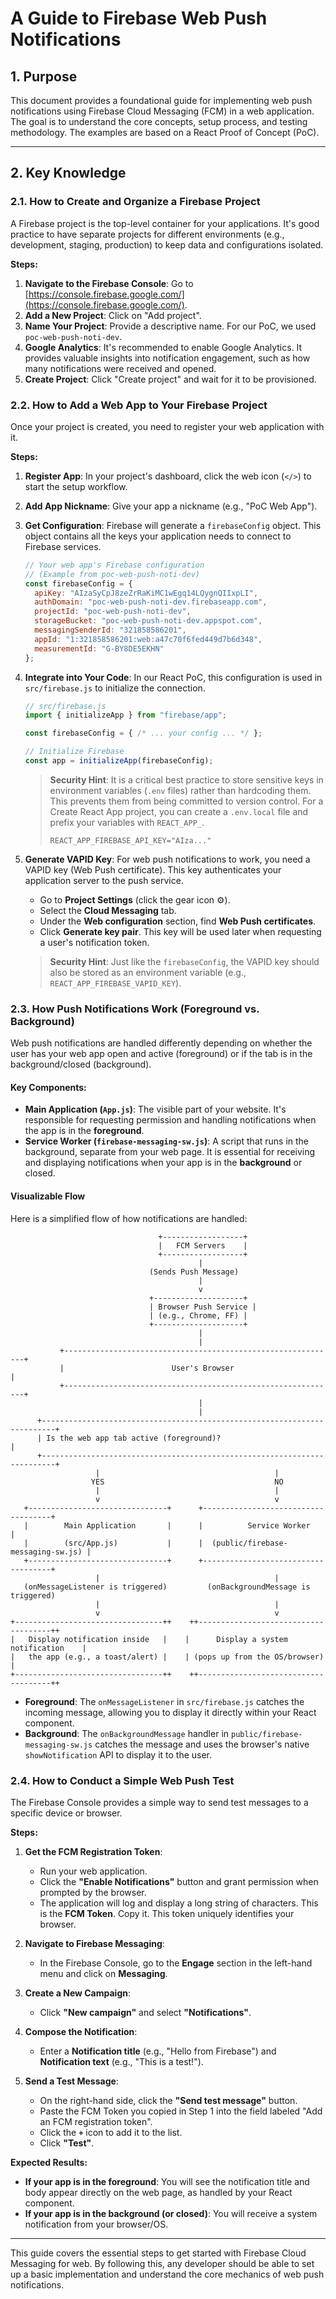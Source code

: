 # A Guide to Firebase Web Push Notifications

## 1. Purpose

This document provides a foundational guide for implementing web push notifications using Firebase Cloud Messaging (FCM) in a web application. The goal is to understand the core concepts, setup process, and testing methodology. The examples are based on a React Proof of Concept (PoC).

---

## 2. Key Knowledge

### 2.1. How to Create and Organize a Firebase Project

A Firebase project is the top-level container for your applications. It's good practice to have separate projects for different environments (e.g., development, staging, production) to keep data and configurations isolated.

**Steps:**

1.  **Navigate to the Firebase Console**: Go to [https://console.firebase.google.com/](https://console.firebase.google.com/).
2.  **Add a New Project**: Click on "Add project".
3.  **Name Your Project**: Provide a descriptive name. For our PoC, we used `poc-web-push-noti-dev`.
4.  **Google Analytics**: It's recommended to enable Google Analytics. It provides valuable insights into notification engagement, such as how many notifications were received and opened.
5.  **Create Project**: Click "Create project" and wait for it to be provisioned.

### 2.2. How to Add a Web App to Your Firebase Project

Once your project is created, you need to register your web application with it.

**Steps:**

1.  **Register App**: In your project's dashboard, click the web icon (`</>`) to start the setup workflow.
2.  **Add App Nickname**: Give your app a nickname (e.g., "PoC Web App").
3.  **Get Configuration**: Firebase will generate a `firebaseConfig` object. This object contains all the keys your application needs to connect to Firebase services.

    ```javascript
    // Your web app's Firebase configuration
    // (Example from poc-web-push-noti-dev)
    const firebaseConfig = {
      apiKey: "AIzaSyCpJ8zeZrRaKiMC1wEgq14LQygnQIIxpLI",
      authDomain: "poc-web-push-noti-dev.firebaseapp.com",
      projectId: "poc-web-push-noti-dev",
      storageBucket: "poc-web-push-noti-dev.appspot.com",
      messagingSenderId: "321858586201",
      appId: "1:321858586201:web:a47c70f6fed449d7b6d348",
      measurementId: "G-BY8DE5EKHN"
    };
    ```

4.  **Integrate into Your Code**: In our React PoC, this configuration is used in `src/firebase.js` to initialize the connection.

    ```javascript
    // src/firebase.js
    import { initializeApp } from "firebase/app";

    const firebaseConfig = { /* ... your config ... */ };

    // Initialize Firebase
    const app = initializeApp(firebaseConfig);
    ```

    > **Security Hint**: It is a critical best practice to store sensitive keys in environment variables (`.env` files) rather than hardcoding them. This prevents them from being committed to version control. For a Create React App project, you can create a `.env.local` file and prefix your variables with `REACT_APP_`.
    >
    > ```
    > REACT_APP_FIREBASE_API_KEY="AIza..."
    > ```

5.  **Generate VAPID Key**: For web push notifications to work, you need a VAPID key (Web Push certificate). This key authenticates your application server to the push service.
    *   Go to **Project Settings** (click the gear icon ⚙️).
    *   Select the **Cloud Messaging** tab.
    *   Under the **Web configuration** section, find **Web Push certificates**.
    *   Click **Generate key pair**. This key will be used later when requesting a user's notification token.
    >
    > **Security Hint**: Just like the `firebaseConfig`, the VAPID key should also be stored as an environment variable (e.g., `REACT_APP_FIREBASE_VAPID_KEY`).

### 2.3. How Push Notifications Work (Foreground vs. Background)

Web push notifications are handled differently depending on whether the user has your web app open and active (foreground) or if the tab is in the background/closed (background).

#### Key Components:

*   **Main Application (`App.js`)**: The visible part of your website. It's responsible for requesting permission and handling notifications when the app is in the **foreground**.
*   **Service Worker (`firebase-messaging-sw.js`)**: A script that runs in the background, separate from your web page. It is essential for receiving and displaying notifications when your app is in the **background** or closed.

#### Visualizable Flow

Here is a simplified flow of how notifications are handled:

```
                                 +------------------+
                                 |   FCM Servers    |
                                 +------------------+
                                          |
                               (Sends Push Message)
                                          |
                                          v
                               +--------------------+
                               | Browser Push Service |
                               | (e.g., Chrome, FF) |
                               +--------------------+
                                          |
                                          |
           +-------------------------------------------------------------+
           |                        User's Browser                       |
           +-------------------------------------------------------------+
                                          |
                                          |
      +-------------------------------------------------------------------------+
      | Is the web app tab active (foreground)?                                 |
      +-------------------------------------------------------------------------+
                   |                                       |
                  YES                                      NO
                   |                                       |
                   v                                       v
   +-------------------------------+      +------------------------------------+
   |        Main Application       |      |          Service Worker            |
   |        (src/App.js)           |      |  (public/firebase-messaging-sw.js) |
   +-------------------------------+      +------------------------------------+
                   |                                       |
   (onMessageListener is triggered)         (onBackgroundMessage is triggered)
                   |                                       |
                   v                                       v
+---------------------------------++    ++-------------------------------------++
|   Display notification inside   |    |      Display a system notification    |
|   the app (e.g., a toast/alert) |    | (pops up from the OS/browser)         |
+---------------------------------++    ++-------------------------------------++

```

*   **Foreground**: The `onMessageListener` in `src/firebase.js` catches the incoming message, allowing you to display it directly within your React component.
*   **Background**: The `onBackgroundMessage` handler in `public/firebase-messaging-sw.js` catches the message and uses the browser's native `showNotification` API to display it to the user.

### 2.4. How to Conduct a Simple Web Push Test

The Firebase Console provides a simple way to send test messages to a specific device or browser.

**Steps:**

1.  **Get the FCM Registration Token**:
    *   Run your web application.
    *   Click the **"Enable Notifications"** button and grant permission when prompted by the browser.
    *   The application will log and display a long string of characters. This is the **FCM Token**. Copy it. This token uniquely identifies your browser.

    

2.  **Navigate to Firebase Messaging**:
    *   In the Firebase Console, go to the **Engage** section in the left-hand menu and click on **Messaging**.

3.  **Create a New Campaign**:
    *   Click **"New campaign"** and select **"Notifications"**.

4.  **Compose the Notification**:
    *   Enter a **Notification title** (e.g., "Hello from Firebase") and **Notification text** (e.g., "This is a test!").

5.  **Send a Test Message**:
    *   On the right-hand side, click the **"Send test message"** button.
    *   Paste the FCM Token you copied in Step 1 into the field labeled "Add an FCM registration token".
    *   Click the **`+`** icon to add it to the list.
    *   Click **"Test"**.

    

**Expected Results:**

*   **If your app is in the foreground**: You will see the notification title and body appear directly on the web page, as handled by your React component.
*   **If your app is in the background (or closed)**: You will receive a system notification from your browser/OS.

---

This guide covers the essential steps to get started with Firebase Cloud Messaging for web. By following this, any developer should be able to set up a basic implementation and understand the core mechanics of web push notifications.